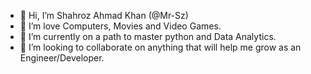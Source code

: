 - 👋 Hi, I’m Shahroz Ahmad Khan (@Mr-Sz)
- 👀 I’m love Computers, Movies and Video Games.
- 🌱 I’m currently on a path to master python and Data Analytics.
- 💞️ I’m looking to collaborate on anything that will help me grow as an Engineer/Developer.
